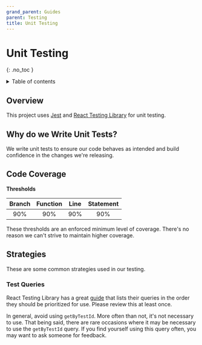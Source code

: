 ```yaml
---
grand_parent: Guides
parent: Testing
title: Unit Testing
---
```


# Unit Testing
{: .no_toc }

<details markdown="block">
  <summary>
    Table of contents
  </summary>
  {: .text-delta }
- TOC
{:toc}
</details>

## Overview

This project uses [Jest](https://jestjs.io/docs/getting-started) and
[React Testing Library](https://testing-library.com/docs/react-testing-library/intro/)
for unit testing.

## Why do we Write Unit Tests?

We write unit tests to ensure our code behaves as intended and build
confidence in the changes we're releasing.

## Code Coverage

**Thresholds**

| Branch | Function | Line | Statement |
| :---: | :---: | :---: | :---: |
| 90% | 90% | 90% | 90% |

These thresholds are an enforced minimum level of coverage. There's no
reason we can't strive to maintain higher coverage.

## Strategies

These are some common strategies used in our testing.

### Test Queries

React Testing Library has a great
[guide](https://testing-library.com/docs/queries/about#priority) that lists their
queries in the order they should be prioritized for use. Please review this at
least once.

In general, avoid using `getByTestId`. More often than not, it's not necessary to
use. That being said, there are rare occasions where it may be necessary to use
the `getByTestId` query. If you find yourself using this query often, you may want
to ask someone for feedback.
